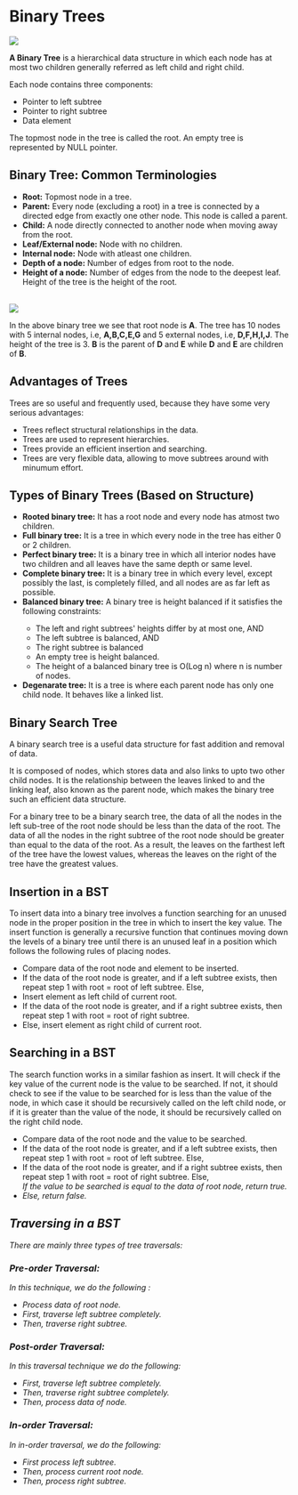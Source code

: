 <h1>Binary Trees</h1>
<img src= "https://user-images.githubusercontent.com/79994012/207780469-fe7d06d1-8e64-42c5-96e3-f2c52de029ac.jpg">

<p><strong>A Binary Tree</strong> is a hierarchical data structure in which each node has at most two children 
generally referred as left child and right child.</p>

<p>Each node contains three components:</p>
<ul>
<li>Pointer to left subtree</li>
<li>Pointer to right subtree</li>
<li>Data element</li>
</ul>
<p>The topmost node in the tree is called the root. An empty tree is represented by NULL pointer.</p>

<h2>Binary Tree: Common Terminologies</h2>
<ul>
 <li><strong>Root:</strong> Topmost node in a tree.</li>
 <li><strong>Parent:</strong> Every node (excluding a root) in a tree is connected by a directed edge from exactly one other node. 
This node is called a parent.</li>
 <li><strong>Child:</strong> A node directly connected to another node when moving away from the root.</li>
<li><strong>Leaf/External node:</strong> Node with no children.</li>
 <li><strong>Internal node:</strong> Node with atleast one children.</li>
<li><strong>Depth of a node:</strong> Number of edges from root to the node.</li>
 <li><strong>Height of a node:</strong> Number of edges from the node to the deepest leaf. Height of the tree is the height of the root.</li>
</ul><br>
<img src= "https://user-images.githubusercontent.com/79994012/207781951-3de5ee31-935c-411f-9834-1597858507a4.jpg">

<p>In the above binary tree we see that root node is <strong>A</strong>. The tree has 10 nodes with 5 internal nodes,
 i.e, <strong>A,B,C,E,G</strong> and 5 external nodes,
 i.e, <strong>D,F,H,I,J</strong>. The height of the tree is 3. 
 <strong>B</strong> is the parent of <strong>D</strong> and <strong>E</strong> while <strong>D</strong> and <strong>E</strong>
 are children of <strong>B</strong>.</p>
 
 <h2>Advantages of Trees</h2>
<p>Trees are so useful and frequently used, because they have some very serious advantages:<p>
<ul>
<li>Trees reflect structural relationships in the data.</li>
<li>Trees are used to represent hierarchies.</li>
<li>Trees provide an efficient insertion and searching.</li>
<li>Trees are very flexible data, allowing to move subtrees around with minumum effort.</li>
</ul>
<h2>Types of Binary Trees (Based on Structure)</h2>
<ul>
<li><strong>Rooted binary tree:</strong> It has a root node and every node has atmost two children.</li>
<li><strong>Full binary tree:</strong> It is a tree in which every node in the tree has either 0 or 2 children.</li>
<li><strong>Perfect binary tree:</strong> It is a binary tree in which all interior nodes have two children and all leaves have the same depth or same level.</li>
<li><strong>Complete binary tree:</strong> It is a binary tree in which every level, except possibly the last, is completely filled, and all nodes are as far left as possible.</li>

<li><strong>Balanced binary tree:</strong> A binary tree is height balanced if it satisfies the following constraints:</li>
<ul>
<li>The left and right subtrees' heights differ by at most one, AND</li>
<li>The left subtree is balanced, AND</li>
<li>The right subtree is balanced</li>
<li>An empty tree is height balanced.</li>
<li>The height of a balanced binary tree is O(Log n) where n is number of nodes.</li>
</ul>
<li><strong>Degenarate tree:</strong> It is a tree is where each parent node has only one child node. It behaves like a linked list.</li>
</ul>

<h2>Binary Search Tree</h2>
<p>A binary search tree is a useful data structure for fast addition and removal of data.

It is composed of nodes, which stores data and also links to upto two other child nodes. It is the relationship between the leaves linked to and the linking leaf, also known as the parent node, which makes the binary tree such an efficient data structure.

For a binary tree to be a binary search tree, the data of all the nodes in the left sub-tree of the root 
node should be less than the data of the root. The data of all the nodes in the right subtree of the root 
node should be greater than equal to the data of the root. As a result, the leaves on the farthest left
of the tree have the lowest values, whereas the leaves on the right of the tree have the greatest values.</p>

<h2>Insertion in a BST</h2>
<p>To insert data into a binary tree involves a function searching for an unused node in 
the proper position in the tree in which to insert the key value. The insert function is 
generally a recursive function that continues moving down the levels of a binary tree 
until there is an unused leaf in a position which follows the following rules of placing nodes.</p>
<ul>
<li>Compare data of the root node and element to be inserted.</li>
<li>If the data of the root node is greater, and if a left subtree exists, 
then repeat step 1 with root = root of left subtree. Else,</li>
<li>Insert element as left child of current root.</li>
<li>If the data of the root node is greater, and if a right subtree exists, 
then repeat step 1 with root = root of right subtree.</li>
<li>Else, insert element as right child of current root. </li>
</ul>
 
 <h2>Searching in a BST</h2>
<p>The search function works in a similar fashion as insert. 
It will check if the key value of the current node is the value to be searched.
 If not, it should check to see if the value to be searched for is less than the value of the node, 
 in which case it should be recursively called on the left child node, 
 or if it is greater than the value of the node, it should be recursively called on the right child node.</p>
<ul>
<li>Compare data of the root node and the value to be searched.</li>
<li>If the data of the root node is greater, and if a left subtree exists, 
then repeat step 1 with root = root of left subtree. Else,</li>
<li>If the data of the root node is greater, and if a right subtree exists,
then repeat step 1 with root = root of right subtree. Else,</li>
<i>If the value to be searched is equal to the data of root node, return true.</li>
<li>Else, return false.</li>
</ul>

<h2>Traversing in a BST</h2>
<p>There are mainly three types of tree traversals:</p>
<h3>Pre-order Traversal:</h3>
<p>In this technique, we do the following :</p>
<ul>
<li>Process data of root node.</li>
<li>First, traverse left subtree completely.</li>
<li>Then, traverse right subtree.</li>
</ul>


<h3>Post-order Traversal:</h3>
<p>In this traversal technique we do the following:</p>
<ul>
<li>First, traverse left subtree completely.</li>
<li>Then, traverse right subtree completely.</li>
<li>Then, process data of node.</li>
</ul>


<h3>In-order Traversal:</h3>
<p>In in-order traversal, we do the following:</p>
<ul>
<li>First process left subtree.</li>
<li>Then, process current root node.</li>
<li>Then, process right subtree.</li>
</ul>
